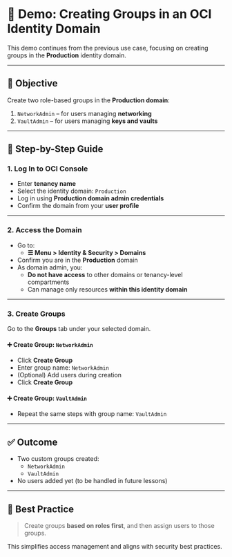# 🧪 Demo: Creating Groups in an OCI Identity Domain

This demo continues from the previous use case, focusing on creating groups in the **Production** identity domain.

---

## 🧩 Objective

Create two role-based groups in the **Production domain**:
1. `NetworkAdmin` – for users managing **networking**
2. `VaultAdmin` – for users managing **keys and vaults**

---

## 🔐 Step-by-Step Guide

### 1. **Log In to OCI Console**
- Enter **tenancy name**
- Select the identity domain: `Production`
- Log in using **Production domain admin credentials**
- Confirm the domain from your **user profile**

---

### 2. **Access the Domain**
- Go to:
  - **☰ Menu > Identity & Security > Domains**
- Confirm you are in the **Production** domain
- As domain admin, you:
  - **Do not have access** to other domains or tenancy-level compartments
  - Can manage only resources **within this identity domain**

---

### 3. **Create Groups**
Go to the **Groups** tab under your selected domain.

#### ➕ Create Group: `NetworkAdmin`
- Click **Create Group**
- Enter group name: `NetworkAdmin`
- (Optional) Add users during creation
- Click **Create Group**

#### ➕ Create Group: `VaultAdmin`
- Repeat the same steps with group name: `VaultAdmin`

---

## ✅ Outcome
- Two custom groups created:
  - `NetworkAdmin`
  - `VaultAdmin`
- No users added yet (to be handled in future lessons)

---

## 📌 Best Practice
> Create groups **based on roles first**, and then assign users to those groups.

This simplifies access management and aligns with security best practices.
